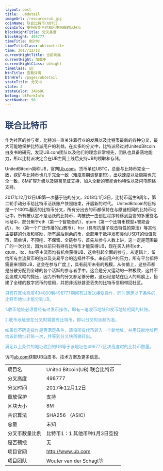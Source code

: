 ```yaml
---
layout: post
title:  ubdetail
imageUrl: /resource/ub.jpg
coinName: 联合比特币(UBTC)
coinInfo: 支持智能合约和闪电网络的比特币
blockHightTitle: 分叉高度
blockHight: 498777
timeTitle: 倒计时
timeTitleClass: ubtimetitle
time: 2017/12/12
currentHightTitle: 当前块高
currentHight: 加载中
currentHightClass: ubhight
timeClass: ub
btnTitle: 查看详情
btnHref: /pages/ubdetail
stateTitle: 分叉中
state: 2
stateColor: 3AB69C
belong: btForkInfo
sortNumber: 50
---
```

<h1 style="color: #2F416A">联合比特币</h1>
<p>作为社区的参与者，比特派一直关注着行业的发展以及比特币最新的各种分叉，最大可能地保护比特派用户的利益。在众多的分叉中，比特派经过对UnitedBitcoin白皮书的研究，发现UB.com团队以及他们的理念非常领先，团队也具备落地能力，所以比特派决定会在UB主网上线后支持UB的领取和存储。
</p>
<p>UnitedBitcoin简称UB，官网<a href="http://www.ub.com/" target="_blank">Ub.com</a>，货币单位UBTC，总量与比特币完全一致，挖矿与比特币也几乎完全一致（难度周期调整更短），出块速度以及周期也完全一致，8M扩容升级以及隔离见证支持，加入全新的智能合约特性以及闪电网络支持。
<p>2017年12月12日UB第一次基于链的分叉，2018年1月3日，比特币诞生9周年，第二轮手动分币给比特币活跃账户快照结束，开启新的时代。
   UnitedBitcoin的目标是一个100%基因的比特币分叉，所有分出去的币都保持在与原链相同的比特币地址中，所有被认定不是活跃的比特币，均被统一由创世程序转移到监管的多重签名地址中，部分用于eth（第一个智能合约）、qtum（第一个比特币模型+智能合约）、ltc（第一个广泛传播的山赛币）、hsr（具有抗量子攻击特性的算法）等其他主要链的分发和奖励，所有最后剩余的币，全部用于抵押发布类似USDT的恒值货币，简单讲，不预挖、不保留、全链参与，首先从参与人数上讲，这一定是范围最广的一次分叉，因为以前只有持有比特币才能获得UB，现在买入持有eth、qtum、ltc、hsr等主流币均有机会获得UB，这会引起全面的参与，从逻辑上，留给所有主流货币的链以及交易平台的选择并不多。来自用户的压力，所有平台都将需要来领取UB，这会在参与广度上，具有前所未有的规模，从价值上，这些币都是分散分配到全球的各个活跃的参与者手中，这会是分叉运动的一种极致，这并不会造成大幅的抛压，因为所有的分叉都足够分散，这已经是站在巨人的肩膀上，搭建了全球的数字货币的信用，并把非活跃甚至丢失的比特币信用带回社区。
</p>
<p style="color:#5DACD7">只有在区块高度494000到498777期间有过发送接受操作，同时满足以下条件的比特币地址才能分到UB。
</p>
<p style="color:#5DACD7">1.收币地址必须曾经有过发币操作，即有一笔收币地址和发币地址相同的转账。
</p>
<p style="color:#5DACD7">2.收币地址里在分叉时需要有比特币，即以分叉时余额为准。
</p>
<p style="color:#5DACD7">如果您不确定操作是否满足条件，请将所有代币转入一个新地址，并用该新地址再给该新地址转账一次，并等到分叉块再做转出。
</p>
<p style="color:#5DACD7">满足以上条件的地址收到的UB等于该地址在498777区块高度时的比特币数量。
</p>
<p>访问<a href="http://www.ub.com/" target="_blank">ub.com</a>获取UB白皮书、技术方案及更多信息。
</p>
<table class="center">
  <tbody>
    <tr>
        <td class="tablehalf">项目名</td>
        <td class="tablehalf">United Bitcoin(UB) 联合比特币</td>
    </tr>
    <tr>
        <td>分叉高度</td>
        <td>498777</td>
    </tr>
    <tr>
        <td>分叉时间</td>
        <td>2017年12月12日</td>
    </tr>
    <tr>
        <td>重放保护</td>
        <td>支持</td>
    </tr>
    <tr>
        <td>区块大小</td>
        <td>8M</td>
    </tr>
    <tr>
        <td>共识算法</td>
        <td>SHA256 （ASIC）</td>
    </tr>
    <tr>
        <td>总量</td>
        <td>未知</td>
    </tr>
    <tr>
        <td>分叉币数量比例</td>
        <td>比特币1：1
            其他币种1月3日空投</td>
    </tr>
    <tr>
        <td>是否预挖</td>
        <td>无</td>
    </tr>
    <tr>
        <td>项目官网</td>
        <td><a href="http://www.ub.com/" target="_blank">http://www.ub.com</a></td>
    </tr>
    <tr>
        <td>项目团队</td>
        <td>Wouter van der Schagt等</td>
    </tr>
  </tbody>
</table>
